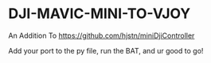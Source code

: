 # DJI-MAVIC-MINI-TO-VJOY
An Addition To https://github.com/hjstn/miniDjiController

Add your port to the py file, run the BAT, and ur good to go!
